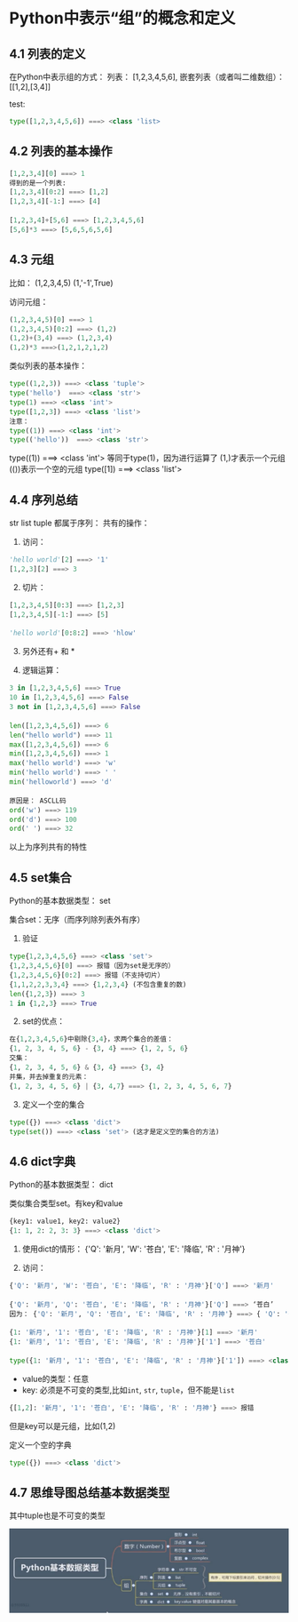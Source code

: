 # Python中表示“组”的概念和定义

## 4.1 列表的定义

在Python中表示组的方式：
列表： [1,2,3,4,5,6],
嵌套列表（或者叫二维数组）： [[1,2],[3,4]]

test:
``` py
type([1,2,3,4,5,6]) ===> <class 'list>
```

## 4.2 列表的基本操作

``` py
[1,2,3,4][0] ===> 1
得到的是一个列表:
[1,2,3,4][0:2] ===> [1,2]
[1,2,3,4][-1:] ===> [4]

[1,2,3,4]+[5,6] ===> [1,2,3,4,5,6]
[5,6]*3 ===> [5,6,5,6,5,6]
```

## 4.3 元组

比如：
(1,2,3,4,5)
(1,'-1',True)

访问元组：
``` py
(1,2,3,4,5)[0] ===> 1
(1,2,3,4,5)[0:2] ===> (1,2)
(1,2)+(3,4) ===> (1,2,3,4)
(1,2)*3 ===>(1,2,1,2,1,2)
```

类似列表的基本操作：
``` py
type((1,2,3)) ===> <class 'tuple'>
type('hello')  ===> <class 'str'>
type(1) ===> <class 'int'>
type([1,2,3]) ===> <class 'list'>
注意：
type((1)) ===> <class 'int'>
type(('hello'))  ===> <class 'str'>
```
type((1)) ===> <class 'int'> 等同于type(1)，因为进行运算了
(1,)才表示一个元组
(())表示一个空的元组
type([1]) ===> <class 'list'>

## 4.4 序列总结

str list tuple 都属于序列：
共有的操作：

1. 访问：

``` py
'hello world'[2] ===> '1'
[1,2,3][2] ===> 3
```

2. 切片：

``` py
[1,2,3,4,5][0:3] ===> [1,2,3]
[1,2,3,4,5][-1:] ===> [5]

'hello world'[0:8:2] ===> 'hlow'
```

3. 另外还有+ 和 *

4. 逻辑运算：

``` py
3 in [1,2,3,4,5,6] ===> True
10 in [1,2,3,4,5,6] ===> False
3 not in [1,2,3,4,5,6] ===> False

len([1,2,3,4,5,6]) ===> 6
len("hello world") ===> 11
max([1,2,3,4,5,6]) ===> 6
min([1,2,3,4,5,6]) ===> 1
max('hello world') ===> 'w'
min('hello world') ===> ' '
min('helloworld') ===> 'd'

原因是： ASCLL码
ord('w') ===> 119
ord('d') ===> 100
ord(' ') ===> 32
```

以上为序列共有的特性

## 4.5 set集合

Python的基本数据类型： set

集合set：无序（而序列除列表外有序）

1. 验证
``` py
type{1,2,3,4,5,6} ===> <class 'set'>
{1,2,3,4,5,6}[0] ===> 报错（因为set是无序的）
{1,2,3,4,5,6}[0:2] ===> 报错（不支持切片）
{1,1,2,2,3,3,4} ===> {1,2,3,4} (不包含重复的数)
len({1,2,3}) ===> 3
1 in {1,2,3} ===> True
```

2. set的优点：

``` py
在{1,2,3,4,5,6}中剔除{3,4}，求两个集合的差值：
{1, 2, 3, 4, 5, 6} - {3, 4} ===> {1, 2, 5, 6}
交集：
{1, 2, 3, 4, 5, 6} & {3, 4} ===> {3, 4}
并集，并去掉重复的元素：
{1, 2, 3, 4, 5, 6} | {3, 4,7} ===> {1, 2, 3, 4, 5, 6, 7}
```

3. 定义一个空的集合

``` py
type({}) ===> <class 'dict'>
type(set()) ===> <class 'set'> (这才是定义空的集合的方法)
```

## 4.6 dict字典

Python的基本数据类型： dict

类似集合类型set。有key和value

``` py
{key1: value1, key2: value2}
{1: 1, 2: 2, 3: 3} ===> <class 'dict'>
```

1. 使用dict的情形：
{'Q': '新月', 'W': '苍白', 'E': '降临', 'R' : '月神'}

2. 访问：

``` py
{'Q': '新月', 'W': '苍白', 'E': '降临', 'R' : '月神'}['Q'] ===> '新月'

{'Q': '新月', 'Q': '苍白', 'E': '降临', 'R' : '月神'}['Q'] ===> ‘苍白’
因为： {'Q': '新月', 'Q': '苍白', 'E': '降临', 'R' : '月神'} ===> { 'Q': '苍白', 'E': '降临', 'R' : '月神'}

{1: '新月', '1': '苍白', 'E': '降临', 'R' : '月神'}[1] ===> '新月'
{1: '新月', '1': '苍白', 'E': '降临', 'R' : '月神'}['1'] ===> '苍白'

type({1: '新月', '1': '苍白', 'E': '降临', 'R' : '月神'}['1']) ===> <class 'dict'>
```

- value的类型：任意
- key: 必须是不可变的类型,比如`int`, `str`, `tuple`，但不能是`list`

``` py
{[1,2]: '新月', '1': '苍白', 'E': '降临', 'R' : '月神'} ===> 报错
```

但是key可以是元组，比如(1,2)


定义一个空的字典
``` py
type({}) ===> <class 'dict'>
```

## 4.7 思维导图总结基本数据类型

其中tuple也是不可变的类型

![思维导图总结基本数据类型](https://github.com/ickedesign/Python_CrossTheThreshold/blob/master/image/04Summary.png)

